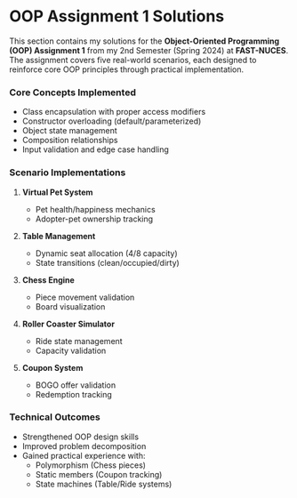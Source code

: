# OOP Assignment 1 Solutions
This section contains my solutions for the **Object-Oriented Programming (OOP) Assignment 1** from my 2nd Semester (Spring 2024) at **FAST-NUCES**. The assignment covers five real-world scenarios, each designed to reinforce core OOP principles through practical implementation.  

### Core Concepts Implemented
- Class encapsulation with proper access modifiers
- Constructor overloading (default/parameterized)
- Object state management
- Composition relationships
- Input validation and edge case handling

### Scenario Implementations
1. **Virtual Pet System**  
   - Pet health/happiness mechanics
   - Adopter-pet ownership tracking

2. **Table Management**  
   - Dynamic seat allocation (4/8 capacity)
   - State transitions (clean/occupied/dirty)

3. **Chess Engine**  
   - Piece movement validation
   - Board visualization

4. **Roller Coaster Simulator**  
   - Ride state management
   - Capacity validation

5. **Coupon System**  
   - BOGO offer validation
   - Redemption tracking

### Technical Outcomes
- Strengthened OOP design skills
- Improved problem decomposition
- Gained practical experience with:
  - Polymorphism (Chess pieces)
  - Static members (Coupon tracking)
  - State machines (Table/Ride systems)
